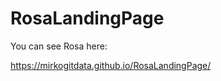 # RosaLandingPage
<p>You can see Rosa here:</p><a href="https://mirkogitdata.github.io/RosaLandingPage/"  target="_blank">https://mirkogitdata.github.io/RosaLandingPage/</a>
